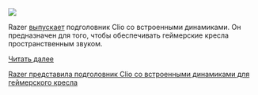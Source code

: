 <!--2025-05-10 05:47:03-->
<div class="yb">
  <div class="rss habr"><img src="https://habrastorage.org/getpro/habr/upload_files/47f/140/7f0/47f1407f0418215b5f40dc6d5cba7ab0.JPG" /><p>Razer <a href="https://press.razer.com/product-news/razer-clio/" rel="noopener noreferrer nofollow">выпускает</a> подголовник Clio со встроенными динамиками. Он предназначен для того, чтобы обеспечивать геймерские кресла пространственным звуком.</p> <a href="https://habr.com/ru/articles/908186/#habracut">Читать далее</a> <p class="titl"><a href="https://habr.com/ru/news/908186/?utm_source=habrahabr&utm_medium=rss&utm_campaign=908186">Razer представила подголовник Clio со встроенными динамиками для геймерского кресла</a></p></div>
</div>
